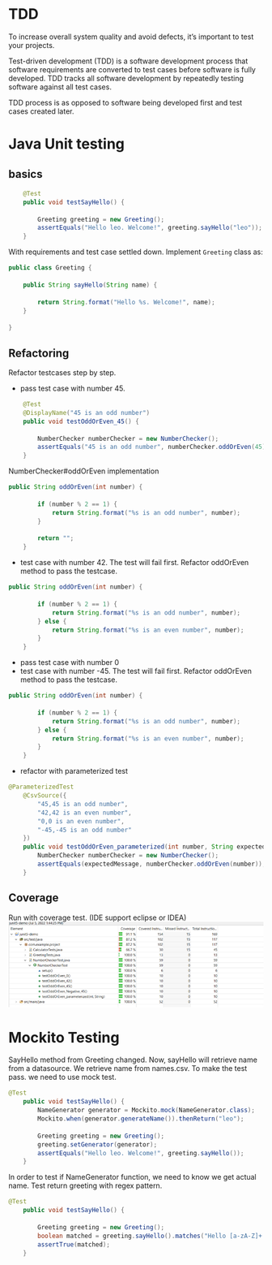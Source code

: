 # TDD 

To increase overall system quality and avoid defects, it’s important to test your projects.

Test-driven development (TDD) is a software development process that software requirements are converted to test cases before software is fully developed. TDD tracks all software development by repeatedly testing software against all test cases.

TDD process is as opposed to software being developed first and test cases created later.

# Java Unit testing
## basics
```java
    @Test
	public void testSayHello() {
		
		Greeting greeting = new Greeting();
		assertEquals("Hello leo. Welcome!", greeting.sayHello("leo"));
	}
```
With requirements and test case settled down. Implement `Greeting` class as:
```java
public class Greeting {
	
	public String sayHello(String name) {
		
		return String.format("Hello %s. Welcome!", name);
	}

}

```
## Refactoring

Refactor testcases step by step.
- pass test case with number 45.
```java
    @Test
	@DisplayName("45 is an odd number")
	public void testOddOrEven_45() {
		
		NumberChecker numberChecker = new NumberChecker();
		assertEquals("45 is an odd number", numberChecker.oddOrEven(45));
	}
```
NumberChecker#oddOrEven implementation
```java
public String oddOrEven(int number) {
		
		if (number % 2 == 1) {
			return String.format("%s is an odd number", number);
		} 

		return "";
	}
```
- test case with number 42. The test will fail first. Refactor oddOrEven method to pass the testcase.
```java
public String oddOrEven(int number) {
		
		if (number % 2 == 1) {
			return String.format("%s is an odd number", number);
		} else {
			return String.format("%s is an even number", number);
		}
	}
```
- pass test case with number 0
- test case with number -45. The test will fail first. Refactor oddOrEven method to pass the testcase.
```java
public String oddOrEven(int number) {
		
		if (number % 2 == 1) {
			return String.format("%s is an odd number", number);
		} else {
			return String.format("%s is an even number", number);
		}
	}
```
- refactor with parameterized test
``` java
@ParameterizedTest
	@CsvSource({
		"45,45 is an odd number",
		"42,42 is an even number",
		"0,0 is an even number",
		"-45,-45 is an odd number"
	})
	public void testOddOrEven_parameterized(int number, String expectedMessage) {
		NumberChecker numberChecker = new NumberChecker();
		assertEquals(expectedMessage, numberChecker.oddOrEven(number));
	}
```

## Coverage 

Run with coverage test. (IDE support eclipse or IDEA)
![test coverage](coverage.png)
# Mockito Testing
SayHello method from Greeting changed. Now, sayHello will retrieve name from a datasource. We retrieve name from names.csv.
To make the test pass. we need to use mock test.
```java
@Test
	public void testSayHello() {
		NameGenerator generator = Mockito.mock(NameGenerator.class);
		Mockito.when(generator.generateName()).thenReturn("leo");

		Greeting greeting = new Greeting();
		greeting.setGenerator(generator);
		assertEquals("Hello leo. Welcome!", greeting.sayHello());
	}
```
In order to test if NameGenerator function, we need to know we get actual name. Test return greeting with regex pattern.
```java 
@Test
	public void testSayHello() {

		Greeting greeting = new Greeting();
		boolean matched = greeting.sayHello().matches("Hello [a-zA-Z]+. Welcome!");
		assertTrue(matched);
	}

```
